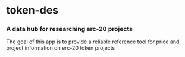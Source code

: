 # token-des
### A data hub for researching erc-20 projects
The goal of this app is to provide a reliable reference tool for price and project information on erc-20 token projects

